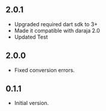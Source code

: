 ## 2.0.1

- Upgraded required dart sdk to 3+
- Made it compatible with daraja 2.0
- Updated Test

## 2.0.0

- Fixed conversion errors.

## 0.1.1

- Initial version.
